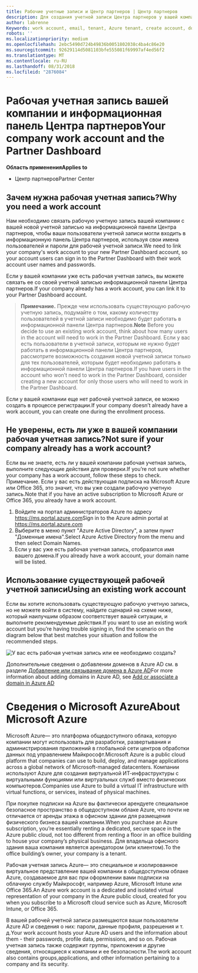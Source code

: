 ```yaml
---
title: Рабочие учетные записи и Центр партнеров | Центр партнеров
description: Для создания учетной записи Центра партнеров у вашей компании должна быть рабочая учетная запись.
author: labrenne
Keywords: work account, email, tenant, Azure tenant, create account, domain name
robots: ''
ms.localizationpriority: medium
ms.openlocfilehash: 2ebc5490d724b49836b0051802038c4ba4c86e20
ms.sourcegitcommit: 92629114d5081103bfe555081f69997af4ed56f2
ms.translationtype: MT
ms.contentlocale: ru-RU
ms.lasthandoff: 08/31/2018
ms.locfileid: "2876084"
---
```

# <a name="your-company-work-account-and-the-partner-dashboard"></a><span data-ttu-id="9334b-103">Рабочая учетная запись вашей компании и информационная панель Центра партнеров</span><span class="sxs-lookup"><span data-stu-id="9334b-103">Your company work account and the Partner Dashboard</span></span>  

**<span data-ttu-id="9334b-104">Область применения</span><span class="sxs-lookup"><span data-stu-id="9334b-104">Applies to</span></span>**

-  <span data-ttu-id="9334b-105">Центр партнеров</span><span class="sxs-lookup"><span data-stu-id="9334b-105">Partner Center</span></span>

## <a name="why-you-need-a-work-account"></a><span data-ttu-id="9334b-106">Зачем нужна рабочая учетная запись?</span><span class="sxs-lookup"><span data-stu-id="9334b-106">Why you need a work account</span></span>

<span data-ttu-id="9334b-107">Нам необходимо связать рабочую учетную запись вашей компании с вашей новой учетной записью на информационной панели Центра партнеров, чтобы ваши пользователи учетной записи могли входить в информационную панель Центра партнеров, используя свои имена пользователей и пароли для рабочей учетной записи.</span><span class="sxs-lookup"><span data-stu-id="9334b-107">We need to link your company's work account to your new Partner Dashboard account, so your account users can sign in to the Partner Dashboard with their work account user names and passwords.</span></span>

<span data-ttu-id="9334b-108">Если у вашей компании уже есть рабочая учетная запись, вы можете связать ее со своей учетной записью информационной панели Центра партнеров.</span><span class="sxs-lookup"><span data-stu-id="9334b-108">If your company already has a work account, you can link it to your Partner Dashboard account.</span></span> 

><span data-ttu-id="9334b-109">**Примечание.** Прежде чем использовать существующую рабочую учетную запись, подумайте о том, какому количеству пользователей в учетной записи необходимо будет работать в информационной панели Центра партнеров.</span><span class="sxs-lookup"><span data-stu-id="9334b-109">**Note** Before you decide to use an existing work account, think about how many users in the account will need to work in the Partner Dashboard.</span></span> <span data-ttu-id="9334b-110">Если у вас есть пользователи в учетной записи, которым не нужно будет работать в информационной панели Центра партнеров, рассмотрите возможность создания новой учетной записи только для тех пользователей, которым будет необходимо работать в информационной панели Центра партнеров.</span><span class="sxs-lookup"><span data-stu-id="9334b-110">If you have users in the account who won’t need to work in the Partner Dashboard, consider creating a new account for only those users who will need to work in the Partner Dashboard.</span></span>

<span data-ttu-id="9334b-111">Если у вашей компании еще нет рабочей учетной записи, ее можно создать в процессе регистрации.</span><span class="sxs-lookup"><span data-stu-id="9334b-111">If your company doesn’t already have a work account, you can create one during the enrollment process.</span></span> 

## <a name="not-sure-if-your-company-already-has-a-work-account"></a><span data-ttu-id="9334b-112">Не уверены, есть ли уже в вашей компании рабочая учетная запись?</span><span class="sxs-lookup"><span data-stu-id="9334b-112">Not sure if your company already has a work account?</span></span>

<span data-ttu-id="9334b-113">Если вы не знаете, есть ли у вашей компании рабочая учетная запись, выполните следующие действия для проверки.</span><span class="sxs-lookup"><span data-stu-id="9334b-113">If you’re not sure whether your company has a work account, follow these steps to check.</span></span> <span data-ttu-id="9334b-114">Примечание. Если у вас есть действующая подписка на Microsoft Azure или Office 365, это значит, что вы уже создали рабочую учетную запись.</span><span class="sxs-lookup"><span data-stu-id="9334b-114">Note that if you have an active subscription to Microsoft Azure or Office 365, you already have a work account.</span></span>
1.  <span data-ttu-id="9334b-115">Войдите на портал администраторов Azure по адресу https://ms.portal.azure.com</span><span class="sxs-lookup"><span data-stu-id="9334b-115">Sign in to the Azure admin portal at https://ms.portal.azure.com</span></span>
2.  <span data-ttu-id="9334b-116">Выберите в меню пункт "Azure Active Directory", а затем пункт "Доменные имена".</span><span class="sxs-lookup"><span data-stu-id="9334b-116">Select Azure Active Directory from the menu and then select Domain Names.</span></span>
3.  <span data-ttu-id="9334b-117">Если у вас уже есть рабочая учетная запись, отобразится имя вашего домена.</span><span class="sxs-lookup"><span data-stu-id="9334b-117">If you already have a work account, your domain name will be listed.</span></span>

## <a name="using-an-existing-work-account"></a><span data-ttu-id="9334b-118">Использование существующей рабочей учетной записи</span><span class="sxs-lookup"><span data-stu-id="9334b-118">Using an existing work account</span></span>

<span data-ttu-id="9334b-119">Если вы хотите использовать существующую рабочую учетную запись, но не можете войти в систему, найдите сценарий на схеме ниже, который наилучшим образом соответствует вашей ситуации, и выполните рекомендуемые действия.</span><span class="sxs-lookup"><span data-stu-id="9334b-119">If you want to use an existing work account but you’re having trouble signing in, find the scenario on the diagram below that best matches your situation and follow the recommended steps.</span></span> 

![У вас есть рабочая учетная запись или ее необходимо создать?](images/onboardingAADFlow.png)

<span data-ttu-id="9334b-121">Дополнительные сведения о добавлении доменов в Azure AD см. в разделе [Добавление или связывание домена в Azure AD](https://docs.microsoft.com/azure/active-directory/active-directory-add-domain)</span><span class="sxs-lookup"><span data-stu-id="9334b-121">For more information about adding domains in Azure AD, see [Add or associate a domain in Azure AD](https://docs.microsoft.com/azure/active-directory/active-directory-add-domain)</span></span>

# <a name="about-microsoft-azure"></a><span data-ttu-id="9334b-122">Сведения о Microsoft Azure</span><span class="sxs-lookup"><span data-stu-id="9334b-122">About Microsoft Azure</span></span>

<span data-ttu-id="9334b-123">Microsoft Azure— это платформа общедоступного облака, которую компании могут использовать для разработки, развертывания и администрирования приложений в глобальной сети центров обработки данных под управлением Майкрософт.</span><span class="sxs-lookup"><span data-stu-id="9334b-123">Microsoft Azure is a public cloud platform that companies can use to build, deploy, and manage applications across a global network of Microsoft-managed datacenters.</span></span> <span data-ttu-id="9334b-124">Компании используют Azure для создания виртуальной ИТ-инфраструктуры с виртуальными функциями или виртуальных служб вместо физических компьютеров.</span><span class="sxs-lookup"><span data-stu-id="9334b-124">Companies use Azure to build a virtual IT infrastructure with virtual functions, or services, instead of physical machines.</span></span> 

<span data-ttu-id="9334b-125">При покупке подписки на Azure вы фактически арендуете специальное безопасное пространство в общедоступном облаке Azure, что почти не отличается от аренды этажа в офисном здании для размещения физического бизнеса вашей компании.</span><span class="sxs-lookup"><span data-stu-id="9334b-125">When you purchase an Azure subscription, you’re essentially renting a dedicated, secure space in the Azure public cloud, not too different from renting a floor in an office building to house your company’s physical business.</span></span> <span data-ttu-id="9334b-126">Для владельца офисного здания ваша компания является арендатором (или клиентом).</span><span class="sxs-lookup"><span data-stu-id="9334b-126">To the office building’s owner, your company is a tenant.</span></span> 

<span data-ttu-id="9334b-127">Рабочая учетная запись Azure— это специальное и изолированное виртуальное представление вашей компании в общедоступном облаке Azure, создаваемое для вас при оформлении вами подписки на облачную службу Майкрософт, например Azure, Microsoft Intune или Office 365.</span><span class="sxs-lookup"><span data-stu-id="9334b-127">An Azure work account is a dedicated and isolated virtual representation of your company in the Azure public cloud, created for you when you subscribe to a Microsoft cloud service such as Azure, Microsoft Intune, or Office 365.</span></span> 

<span data-ttu-id="9334b-128">В вашей рабочей учетной записи размещаются ваши пользователи Azure AD и сведения о них: пароли, данные профиля, разрешения и т. д.</span><span class="sxs-lookup"><span data-stu-id="9334b-128">Your work account hosts your Azure AD users and the information about them - their passwords, profile data, permissions, and so on.</span></span> <span data-ttu-id="9334b-129">Рабочая учетная запись также содержит группы, приложения и другие сведения, относящиеся к компании и ее безопасности.</span><span class="sxs-lookup"><span data-stu-id="9334b-129">The work account also contains groups,applications, and other information pertaining to a company and its security.</span></span> 
